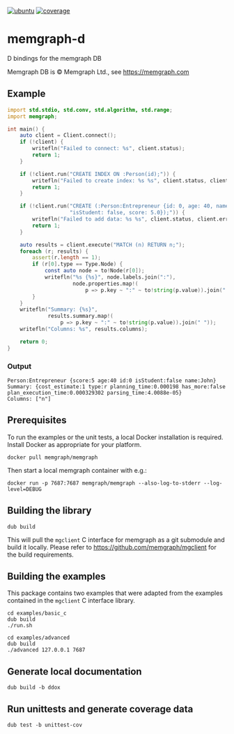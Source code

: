 [![ubuntu](https://github.com/sinisa-susnjar/memgraph-d/actions/workflows/ubuntu.yml/badge.svg)](https://github.com/sinisa-susnjar/memgraph-d/actions/workflows/ubuntu.yml) [![coverage](https://codecov.io/gh/sinisa-susnjar/memgraph-d/branch/main/graph/badge.svg?token=ILY7NOAXDF)](https://codecov.io/gh/sinisa-susnjar/memgraph-d)

# memgraph-d

D bindings for the memgraph DB

Memgraph DB is &copy; Memgraph Ltd., see https://memgraph.com

## Example
```d
import std.stdio, std.conv, std.algorithm, std.range;
import memgraph;

int main() {
    auto client = Client.connect();
    if (!client) {
        writefln("Failed to connect: %s", client.status);
        return 1;
    }

    if (!client.run("CREATE INDEX ON :Person(id);")) {
        writefln("Failed to create index: %s %s", client.status, client.error);
        return 1;
    }

    if (!client.run("CREATE (:Person:Entrepreneur {id: 0, age: 40, name: 'John', " ~
                    "isStudent: false, score: 5.0});")) {
        writefln("Failed to add data: %s %s", client.status, client.error);
        return 1;
    }

    auto results = client.execute("MATCH (n) RETURN n;");
    foreach (r; results) {
        assert(r.length == 1);
        if (r[0].type == Type.Node) {
            const auto node = to!Node(r[0]);
            writefln("%s {%s}", node.labels.join(":"),
                     node.properties.map!(
                         p => p.key ~ ":" ~ to!string(p.value)).join(" "));
        }
    }
    writefln("Summary: {%s}",
             results.summary.map!(
                 p => p.key ~ ":" ~ to!string(p.value)).join(" "));
    writefln("Columns: %s", results.columns);

    return 0;
}
```

### Output

```
Person:Entrepreneur {score:5 age:40 id:0 isStudent:false name:John}
Summary: {cost_estimate:1 type:r planning_time:0.000198 has_more:false plan_execution_time:0.000329302 parsing_time:4.0088e-05}
Columns: ["n"]
```

## Prerequisites

To run the examples or the unit tests, a local Docker installation is required. Install Docker as appropriate for your platform.

    docker pull memgraph/memgraph

Then start a local memgraph container with e.g.:

    docker run -p 7687:7687 memgraph/memgraph --also-log-to-stderr --log-level=DEBUG

## Building the library

    dub build

This will pull the `mgclient` C interface for memgraph as a git submodule and build it locally.
Please refer to https://github.com/memgraph/mgclient for the build requirements.

## Building the examples

This package contains two examples that were adapted from the examples contained in the `mgclient` C interface library.

    cd examples/basic_c
    dub build
    ./run.sh

    cd examples/advanced
    dub build
    ./advanced 127.0.0.1 7687

## Generate local documentation

    dub build -b ddox

## Run unittests and generate coverage data

    dub test -b unittest-cov
